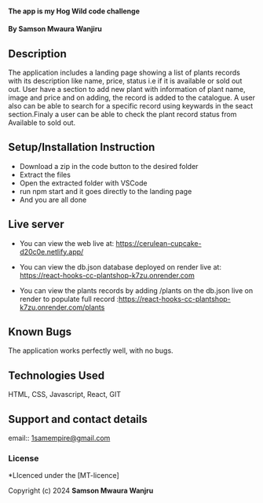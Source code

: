 
#### The app is my Hog Wild code challenge
#### **By Samson Mwaura Wanjiru**
## Description
The application includes a  landing page showing a list of plants records with its description like name, price, status i.e if it is available or sold out out.
User have a section to add new plant with information of plant name, image and price and on adding, the record is added to the catalogue.
A user also can be able to search for a specific record using keywards in the seact section.Finaly a user can be able to check the plant record status from Available to sold out.
 
## Setup/Installation Instruction
* Download a zip in the code button to the desired folder
* Extract the files
* Open the extracted folder with VSCode
* run npm start and it goes directly to the landing page
* And you are all done

## Live server
* You can view the web live at:  https://cerulean-cupcake-d20c0e.netlify.app/

* You can view the db.json database deployed on render live at:  https://react-hooks-cc-plantshop-k7zu.onrender.com

* You can view the plants records by adding /plants on the db.json live on render to populate full record :https://react-hooks-cc-plantshop-k7zu.onrender.com/plants

## Known Bugs
The application works perfectly well, with no bugs.

## Technologies Used
HTML, CSS, Javascript, React, GIT

## Support and contact details
email:: 1samempire@gmail.com

### License
*LIcenced under the [MT-licence]

Copyright (c) 2024 **Samson Mwaura Wanjru**
